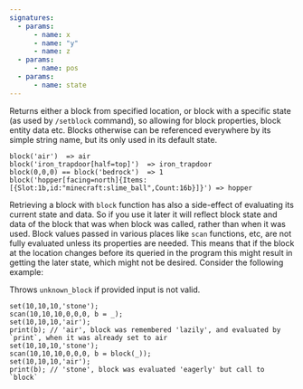 ```yaml
---
signatures:
  - params:
      - name: x
      - name: "y"
      - name: z
  - params:
      - name: pos
  - params:
      - name: state
---
```


Returns either a block from specified location, or block with a specific state
(as used by `/setblock` command), so allowing for block properties, block entity
data etc. Blocks otherwise can be referenced everywhere by its simple string
name, but its only used in its default state.

```scarpet
block('air')  => air
block('iron_trapdoor[half=top]')  => iron_trapdoor
block(0,0,0) == block('bedrock')  => 1
block('hopper[facing=north]{Items:[{Slot:1b,id:"minecraft:slime_ball",Count:16b}]}') => hopper
```

Retrieving a block with `block` function has also a side-effect of evaluating
its current state and data. So if you use it later it will reflect block state
and data of the block that was when block was called, rather than when it was
used. Block values passed in various places like `scan` functions, etc, are not
fully evaluated unless its properties are needed. This means that if the block
at the location changes before its queried in the program this might result in
getting the later state, which might not be desired. Consider the following
example:

Throws `unknown_block` if provided input is not valid.

```scarpet
set(10,10,10,'stone');
scan(10,10,10,0,0,0, b = _);
set(10,10,10,'air');
print(b); // 'air', block was remembered 'lazily', and evaluated by `print`, when it was already set to air
set(10,10,10,'stone');
scan(10,10,10,0,0,0, b = block(_));
set(10,10,10,'air');
print(b); // 'stone', block was evaluated 'eagerly' but call to `block`
```
